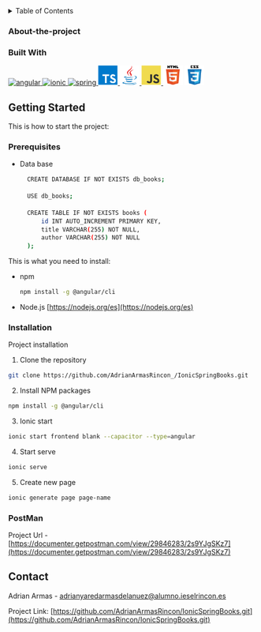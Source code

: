 <!-- TABLE OF CONTENTS -->
<details>
  <summary>Table of Contents</summary>
  <ol>
    <li>
      <a href="#about-the-project">About The Project</a>
      <ul>
        <li><a href="#built-with">Built With</a></li>
      </ul>
    </li>
    <li>
      <a href="#getting-started">Getting Started</a>
      <ul>
        <li><a href="#prerequisites">Prerequisites</a></li>
        <li><a href="#installation">Installation</a></li
      </ul>
    </li>
    <li>
      <a href="#PostMan">PostMan</a>
    </li>
    <li>
      <a href="#contact">Contact</a>
    </li>
  </ol>
</details>


### About-the-project
<!-- ABOUT THE PROJECT -->
### Built With
<p>
  <a href="https://angular.io" target="_blank" rel="noreferrer"> 
    <img src="https://angular.io/assets/images/logos/angular/angular.svg" alt="angular" width="40" height="40"/>
  </a>
  <a href="https://ionicframework.com" target="_blank" rel="noreferrer"> 
    <img src="https://upload.wikimedia.org/wikipedia/commons/d/d1/Ionic_Logo.svg" alt="ionic" width="40" height="40"/> 
  </a>
  <a href="https://spring.io/" target="_blank" rel="noreferrer"> 
    <img src="https://www.vectorlogo.zone/logos/springio/springio-icon.svg" alt="spring" width="40" height="40"/>
  </a>
  <a href="https://www.typescriptlang.org/" target="_blank" rel="noreferrer"> 
    <img src="https://raw.githubusercontent.com/devicons/devicon/master/icons/typescript/typescript-original.svg" alt="typescript" width="40" 
  height="40"/> </a>
  <a href="https://www.java.com" target="_blank" rel="noreferrer"> 
    <img src="https://raw.githubusercontent.com/devicons/devicon/master/icons/java/java-original.svg" alt="java" width="40" height="40"/> 
  </a> 
  <a href="https://developer.mozilla.org/en-US/docs/Web/JavaScript" target="_blank" rel="noreferrer"> 
    <img src="https://raw.githubusercontent.com/devicons/devicon/master/icons/javascript/javascript-original.svg" 
  alt="javascript" width="40" height="40"/> 
  </a
  <a href="https://www.w3.org/html/" target="_blank" rel="noreferrer"> 
    <img src="https://raw.githubusercontent.com/devicons/devicon/master/icons/html5/html5-original-wordmark.svg" alt="html5" width="40" height="40"/>      
  </a>
  <a href="https://www.w3schools.com/css/" target="_blank" rel="noreferrer"> 
    <img src="https://raw.githubusercontent.com/devicons/devicon/master/icons/css3/css3-original-wordmark.svg" alt="css3" width="40" height="40"/>   
  </a>
</p>



<!-- GETTING STARTED -->
## Getting Started

This is how to start the project:

<!-- Prerequisites -->
### Prerequisites

* Data base
  ```sh
    CREATE DATABASE IF NOT EXISTS db_books;

    USE db_books;
    
    CREATE TABLE IF NOT EXISTS books (
        id INT AUTO_INCREMENT PRIMARY KEY,
        title VARCHAR(255) NOT NULL,
        author VARCHAR(255) NOT NULL
    );
   ```
This is what you need to install:


* npm
  ```sh
  npm install -g @angular/cli
  ```

* Node.js
  [https://nodejs.org/es](https://nodejs.org/es)


<!-- Installation -->
### Installation

Project installation


1. Clone the repository
 ```sh
 git clone https://github.com/AdrianArmasRincon_/IonicSpringBooks.git
 ```
2. Install NPM packages
  ```sh
  npm install -g @angular/cli
  ```
3. Ionic start
  ```sh
  ionic start frontend blank --capacitor --type=angular
  ```
4. Start serve
  ```sh
  ionic serve
  ```
5. Create new page
  ```sh
  ionic generate page page-name
  ``` 


<!-- PostMan -->
### PostMan

Project Url - [https://documenter.getpostman.com/view/29846283/2s9YJgSKz7](https://documenter.getpostman.com/view/29846283/2s9YJgSKz7)

<!-- CONTACT -->
## Contact

Adrian Armas -  adrianyaredarmasdelanuez@alumno.ieselrincon.es

Project Link: [https://github.com/AdrianArmasRincon/IonicSpringBooks.git](https://github.com/AdrianArmasRincon/IonicSpringBooks.git)


[Angular.io]: https://img.shields.io/badge/Angular-DD0031?style=for-the-badge&logo=angular&logoColor=white
[Angular-url]: https://angular.io/



